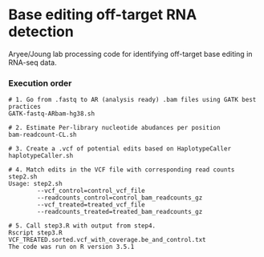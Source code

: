 # Base editing off-target RNA detection

Aryee/Joung lab processing code for identifying off-target base editing in RNA-seq data.


### Execution order
```
# 1. Go from .fastq to AR (analysis ready) .bam files using GATK best practices
GATK-fastq-ARbam-hg38.sh

# 2. Estimate Per-library nucleotide abudances per position
bam-readcount-CL.sh

# 3. Create a .vcf of potential edits based on HaplotypeCaller
haplotypeCaller.sh

# 4. Match edits in the VCF file with corresponding read counts
step2.sh
Usage: step2.sh
        --vcf_control=control_vcf_file
        --readcounts_control=control_bam_readcounts_gz
        --vcf_treated=treated_vcf_file
        --readcounts_treated=treated_bam_readcounts_gz
        
# 5. Call step3.R with output from step4.
Rscript step3.R VCF_TREATED.sorted.vcf_with_coverage.be_and_control.txt 
The code was run on R version 3.5.1
````
